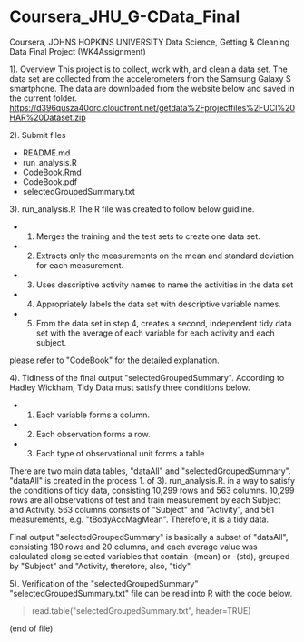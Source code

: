 # Coursera_JHU_G-CData_Final
Coursera, JOHNS HOPKINS UNIVERSITY Data Science, Getting &amp; Cleaning Data Final Project (WK4Assignment)

1). Overview
This project is to collect, work with, and clean a data set. The data set are collected from the accelerometers from the Samsung Galaxy S smartphone.
The data are downloaded from the website below and saved in the current folder.
https://d396qusza40orc.cloudfront.net/getdata%2Fprojectfiles%2FUCI%20HAR%20Dataset.zip 

2). Submit files
 - README.md
 - run_analysis.R
 - CodeBook.Rmd
 - CodeBook.pdf
 - selectedGroupedSummary.txt

3). run_analysis.R
The R file was created to follow below guidline.
 - 1. Merges the training and the test sets to create one data set.
 - 2. Extracts only the measurements on the mean and standard deviation for each measurement. 
 - 3. Uses descriptive activity names to name the activities in the data set
 - 4. Appropriately labels the data set with descriptive variable names. 
 - 5. From the data set in step 4, creates a second, independent tidy data set with the average of each variable for each activity and each subject.

please refer to "CodeBook" for the detailed explanation.

4). Tidiness of the final output "selectedGroupedSummary".
According to Hadley Wickham, Tidy Data must satisfy three conditions below. 
 - 1. Each variable forms a column.
 - 2. Each observation forms a row.
 - 3. Each type of observational unit forms a table

There are two main data tables, "dataAll" and "selectedGroupedSummary". "dataAll" is created in the process 1. of 3). run_analysis.R. in a way to satisfy the conditions of tidy data, consisting 10,299 rows and 563 columns. 10,299 rows are all observations of test and train measurement by each Subject and Activity. 563 columns consists of "Subject" and "Activity", and 561 measurements, e.g. "tBodyAccMagMean". Therefore, it is a tidy data.

Final output "selectedGroupedSummary" is basically a subset of "dataAll", consisting 180 rows and 20 columns, and each average value was calculated along selected variables that contain -(mean) or -(std), grouped by "Subject" and "Activity, therefore, also, "tidy".

5). Verification of the "selectedGroupedSummary"
"selectedGroupedSummary.txt" file can be read into R with the code below.
> read.table("selectedGroupedSummary.txt", header=TRUE)

(end of file)